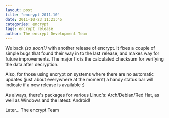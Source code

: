 ```yaml
---
layout: post
title: "encrypt 2011.10"
date: 2011-10-23 11:21:45
categories: encrypt
tags: encrypt release
author: The encrypt Development Team
---
```

We back _(so soon?)_ with another release of encrypt. It fixes a couple of simple bugs that found their way in to the last release, and makes way for future improvements. The major fix is the calculated checksum for verifying the data after decryption.

Also, for those using encrypt on systems where there are no automatic updates (just about everywhere at the moment) a handy status bar will indicate if a new release is available :)

As always, there's packages for various Linux's: Arch/Debian/Red Hat, as well as Windows and the latest: Android!

Later...
The encrypt Team

